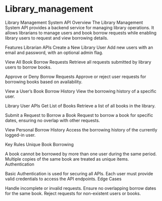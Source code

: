 # Library_management
Library Management System API
Overview
The Library Management System API provides a backend service for managing library operations. It allows librarians to manage users and book borrow requests while enabling library users to request and view borrowing details.

Features
Librarian APIs
Create a New Library User
Add new users with an email and password, with an optional admin flag.

View All Book Borrow Requests
Retrieve all requests submitted by library users to borrow books.

Approve or Deny Borrow Requests
Approve or reject user requests for borrowing books based on availability.

View a User’s Book Borrow History
View the borrowing history of a specific user.

Library User APIs
Get List of Books
Retrieve a list of all books in the library.

Submit a Request to Borrow a Book
Request to borrow a book for specific dates, ensuring no overlap with other requests.

View Personal Borrow History
Access the borrowing history of the currently logged-in user.

Key Rules
Unique Book Borrowing

A book cannot be borrowed by more than one user during the same period.
Multiple copies of the same book are treated as unique items.
Authentication

Basic Authentication is used for securing all APIs.
Each user must provide valid credentials to access the API endpoints.
Edge Cases

Handle incomplete or invalid requests.
Ensure no overlapping borrow dates for the same book.
Reject requests for non-existent users or books.
